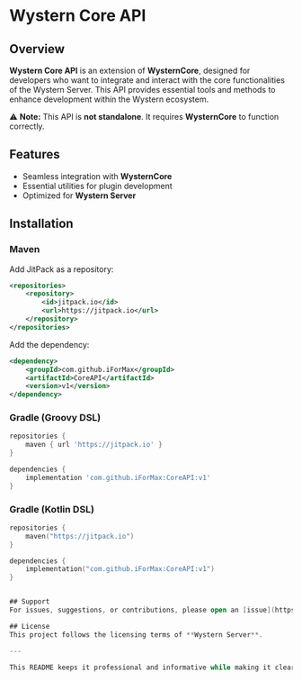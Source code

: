 # Wystern Core API  

## Overview  
**Wystern Core API** is an extension of **WysternCore**, designed for developers who want to integrate and interact with the core functionalities of the Wystern Server. This API provides essential tools and methods to enhance development within the Wystern ecosystem.  

⚠ **Note:** This API is **not standalone**. It requires **WysternCore** to function correctly.  

## Features  
- Seamless integration with **WysternCore**  
- Essential utilities for plugin development  
- Optimized for **Wystern Server**  

## Installation  

### Maven  
Add JitPack as a repository:  
```xml
<repositories>
    <repository>
        <id>jitpack.io</id>
        <url>https://jitpack.io</url>
    </repository>
</repositories>
```
Add the dependency:  
```xml
<dependency>
    <groupId>com.github.iForMax</groupId>
    <artifactId>CoreAPI</artifactId>
    <version>v1</version>
</dependency>
```

### Gradle (Groovy DSL)  
```gradle
repositories {
    maven { url 'https://jitpack.io' }
}

dependencies {
    implementation 'com.github.iForMax:CoreAPI:v1'
}
```

### Gradle (Kotlin DSL)  
```kotlin
repositories {
    maven("https://jitpack.io")
}

dependencies {
    implementation("com.github.iForMax:CoreAPI:v1")
}


## Support  
For issues, suggestions, or contributions, please open an [issue](https://github.com/iForMax/CoreAPI/issues) or submit a pull request.  

## License  
This project follows the licensing terms of **Wystern Server**.  

---

This README keeps it professional and informative while making it clear that **WysternCore** is required. Let me know if you need any modifications! 🚀
